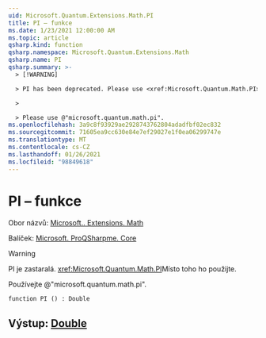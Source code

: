 ```yaml
---
uid: Microsoft.Quantum.Extensions.Math.PI
title: PI – funkce
ms.date: 1/23/2021 12:00:00 AM
ms.topic: article
qsharp.kind: function
qsharp.namespace: Microsoft.Quantum.Extensions.Math
qsharp.name: PI
qsharp.summary: >-
  > [!WARNING]

  > PI has been deprecated. Please use <xref:Microsoft.Quantum.Math.PI> instead.

  >

  > Please use @"microsoft.quantum.math.pi".
ms.openlocfilehash: 3a9c8f93929ae2928743762804adadfbf02ec832
ms.sourcegitcommit: 71605ea9cc630e84e7ef29027e1f0ea06299747e
ms.translationtype: MT
ms.contentlocale: cs-CZ
ms.lasthandoff: 01/26/2021
ms.locfileid: "98849618"
---
```

# <a name="pi-function"></a>PI – funkce

Obor názvů: [Microsoft.. Extensions. Math](xref:Microsoft.Quantum.Extensions.Math)

Balíček: [Microsoft. ProQSharpme. Core](https://nuget.org/packages/Microsoft.Quantum.QSharp.Core)


> [!WARNING]
> PI je zastaralá. <xref:Microsoft.Quantum.Math.PI>Místo toho ho použijte.
>
> Používejte @"microsoft.quantum.math.pi".



```qsharp
function PI () : Double
```


## <a name="output--double"></a>Výstup: [Double](xref:microsoft.quantum.lang-ref.double)

